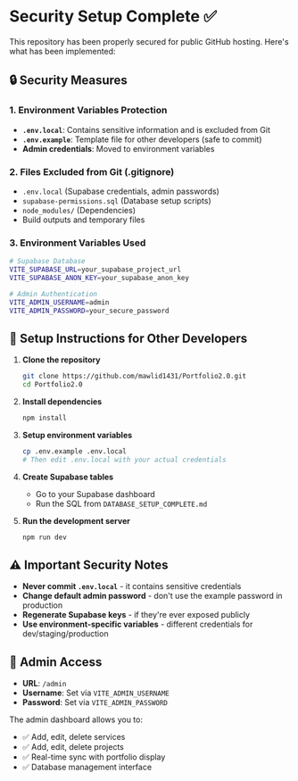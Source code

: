 # Security Setup Complete ✅

This repository has been properly secured for public GitHub hosting. Here's what has been implemented:

## 🔒 Security Measures

### 1. Environment Variables Protection
- **`.env.local`**: Contains sensitive information and is excluded from Git
- **`.env.example`**: Template file for other developers (safe to commit)
- **Admin credentials**: Moved to environment variables

### 2. Files Excluded from Git (.gitignore)
- `.env.local` (Supabase credentials, admin passwords)
- `supabase-permissions.sql` (Database setup scripts)
- `node_modules/` (Dependencies)
- Build outputs and temporary files

### 3. Environment Variables Used
```bash
# Supabase Database
VITE_SUPABASE_URL=your_supabase_project_url
VITE_SUPABASE_ANON_KEY=your_supabase_anon_key

# Admin Authentication
VITE_ADMIN_USERNAME=admin
VITE_ADMIN_PASSWORD=your_secure_password
```

## 🚀 Setup Instructions for Other Developers

1. **Clone the repository**
   ```bash
   git clone https://github.com/mawlid1431/Portfolio2.0.git
   cd Portfolio2.0
   ```

2. **Install dependencies**
   ```bash
   npm install
   ```

3. **Setup environment variables**
   ```bash
   cp .env.example .env.local
   # Then edit .env.local with your actual credentials
   ```

4. **Create Supabase tables**
   - Go to your Supabase dashboard
   - Run the SQL from `DATABASE_SETUP_COMPLETE.md`

5. **Run the development server**
   ```bash
   npm run dev
   ```

## ⚠️ Important Security Notes

- **Never commit `.env.local`** - it contains sensitive credentials
- **Change default admin password** - don't use the example password in production
- **Regenerate Supabase keys** - if they're ever exposed publicly
- **Use environment-specific variables** - different credentials for dev/staging/production

## 🔧 Admin Access

- **URL**: `/admin`
- **Username**: Set via `VITE_ADMIN_USERNAME`
- **Password**: Set via `VITE_ADMIN_PASSWORD`

The admin dashboard allows you to:
- ✅ Add, edit, delete services
- ✅ Add, edit, delete projects
- ✅ Real-time sync with portfolio display
- ✅ Database management interface